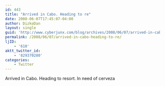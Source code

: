 ```yaml
---
id: 443
title: "Arrived in Cabo. Heading to re"
date: 2008-06-07T17:45:07-04:00
author: DizkoDan
layout: single
guid: 'http://www.cyberjunx.com/blog/archives/2008/06/07/arrived-in-cabo-heading-to-re/'
permalink: /2008/06/07/arrived-in-cabo-heading-to-re/
ljID:
    - '610'
aktt_twitter_id:
    - '829370280'
categories:
    - Twitter
---
```


Arrived in Cabo. Heading to resort. In need of cerveza